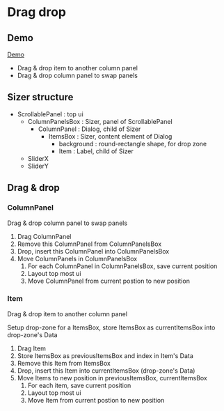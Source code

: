 # Drag drop

## Demo

[Demo](https://rexrainbow.github.io/phaser3-rex-notes/examples/projects/ui-dragdrop/app/index.html)

- Drag & drop item to another column panel
- Drag & drop column panel to swap panels

## Sizer structure

- ScrollablePanel : top ui
    - ColumnPanelsBox : Sizer, panel of ScrollablePanel
        - ColumnPanel : Dialog, child of Sizer
            - ItemsBox : Sizer, content element of Dialog
                - background : round-rectangle shape, for drop zone
                - Item : Label, child of Sizer
    - SliderX
    - SliderY

## Drag & drop

### ColumnPanel

Drag & drop column panel to swap panels

1. Drag ColumnPanel
1. Remove this ColumnPanel from ColumnPanelsBox
2. Drop, insert this ColumnPanel into ColumnPanelsBox
3. Move ColumnPanels in ColumnPanelsBox
    1. For each ColumnPanel in ColumnPanelsBox, save current position
    2. Layout top most ui
    3. Move ColumnPanel from current postion to new position

### Item

Drag & drop item to another column panel

Setup drop-zone for a ItemsBox, store ItemsBox as currentItemsBox into drop-zone's Data

1. Drag Item
1. Store ItemsBox as previousItemsBox and index in Item's Data
1. Remove this Item from ItemsBox
1. Drop, insert this Item into currentItemsBox (drop-zone's Data)
1. Move Items to new position in previousItemsBox, currentItemsBox
    1. For each item, save current position
    1. Layout top most ui
    1. Move Item from current postion to new position